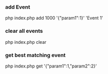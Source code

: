 ### add Event
php index.php add 1000 '{"param1":1}' 'Event 1'

### clear all events
php index.php clear

### get best matching event
php index.php get '{"param1":1,"param2":2}'



